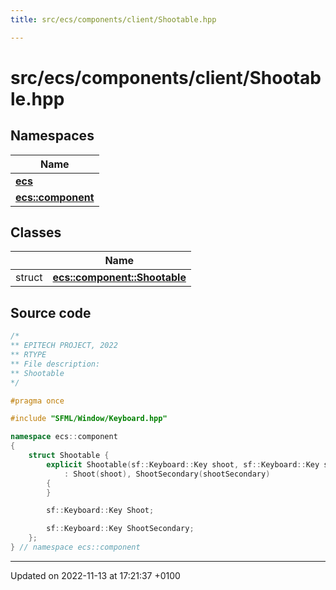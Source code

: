 ```yaml
---
title: src/ecs/components/client/Shootable.hpp

---
```


# src/ecs/components/client/Shootable.hpp



## Namespaces

| Name           |
| -------------- |
| **[ecs](Namespaces/namespaceecs.md)**  |
| **[ecs::component](Namespaces/namespaceecs_1_1component.md)**  |

## Classes

|                | Name           |
| -------------- | -------------- |
| struct | **[ecs::component::Shootable](Classes/structecs_1_1component_1_1_shootable.md)**  |




## Source code

```cpp
/*
** EPITECH PROJECT, 2022
** RTYPE
** File description:
** Shootable
*/

#pragma once

#include "SFML/Window/Keyboard.hpp"

namespace ecs::component
{
    struct Shootable {
        explicit Shootable(sf::Keyboard::Key shoot, sf::Keyboard::Key shootSecondary = sf::Keyboard::Key::Unknown)
            : Shoot(shoot), ShootSecondary(shootSecondary)
        {
        }

        sf::Keyboard::Key Shoot;

        sf::Keyboard::Key ShootSecondary;
    };
} // namespace ecs::component
```


-------------------------------

Updated on 2022-11-13 at 17:21:37 +0100
